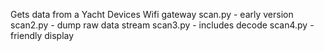 Gets data from a Yacht Devices Wifi gateway
scan.py - early version
scan2.py - dump raw data stream
scan3.py - includes decode
scan4.py - friendly display
